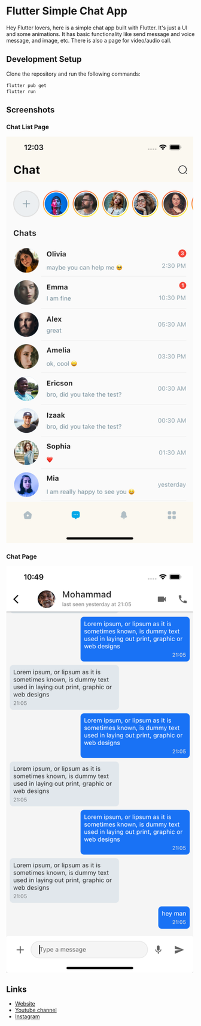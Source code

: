 # Flutter Simple Chat App

Hey Flutter lovers, here is a simple chat app built with Flutter. It's just a UI and some animations. It has basic functionality like send message and voice message, and image, etc. There is also a page for video/audio call.


## Development Setup
Clone the repository and run the following commands:
```
flutter pub get
flutter run
```

## Screenshots

### Chat List Page
<img src="assets/screenshots/chat-list-page.png" width="500px" />

### Chat Page
<img src="assets/screenshots/chat-page.png" width="500px" />


## Links

* [Website](https://afgprogrammer.com)
* [Youtube channel](https://youtube.com/afgprogrammer)
* [Instagram](https://instagram.com/theflutterlover)
